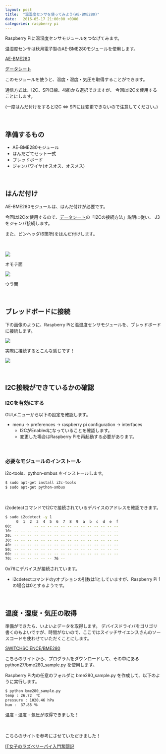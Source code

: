 ```yaml
---
layout: post
title:  "温湿度センサを使ってみよう(AE-BME280)"
date:   2016-05-17 21:00:00 +0900
categories: raspberry pi 
---
```

Raspberry Piに温湿度センサモジュールをつなげてみます。

温湿度センサは秋月電子製のAE-BME280モジュールを使用します。

[AE-BME280](http://akizukidenshi.com/catalog/g/gK-09421/)

[データシート](http://akizukidenshi.com/download/ds/akizuki/AE-BME280_manu_v1.1.pdf)

このモジュールを使うと、温度・湿度・気圧を取得することができます。

通信方式は、I2C、SPI(3線、4線)から選択できますが、
今回はI2Cを使用することにします。

(一度はんだ付けをするとI2C ⇔ SPIには変更できないので注意してください。)

　

## 準備するもの

* AE-BME280モジュール
* はんだごてセット一式
* ブレッドボード
* ジャンパワイヤ(オスオス、オスメス)

　

## はんだ付け　

AE-BME280モジュールは、はんだ付けが必要です。

今回はI2Cを使用するので、[データシート](http://akizukidenshi.com/download/ds/akizuki/AE-BME280_manu_v1.1.pdf)の「I2Cの接続方法」説明に従い、
J3をジャンパ接続します。

また、ピンヘッダ(6箇所)をはんだ付けします。

　

![]({{site.baseurl}}/images/temperature-senser_001.png)

オモテ面

![]({{site.baseurl}}/images/temperature-senser_002.png)

ウラ面

　

## ブレッドボードに接続

下の画像のように、Raspberry Piと温湿度センサモジュールを、ブレッドボードに接続します。

![]({{site.baseurl}}/images/temperature-senser_003.png)

実際に接続するとこんな感じです！

![]({{site.baseurl}}/images/temperature-senser_004.png)

　

## I2C接続ができているかの確認

### I2Cを有効にする

GUIメニューから以下の設定を確認します。

* menu → preferences → raspberry pi configuration → interfaces
  * I2CがEnabledになっていることを確認します。
  * 変更した場合はRaspberry Piを再起動する必要があります。

　

### 必要なモジュールのインストール

i2c-tools、python-smbus をインストールします。

```bash
$ sudo apt-get install i2c-tools
$ sudo apt-get python-smbus
```

　

i2cdetectコマンドでI2Cで接続されているデバイスのアドレスを確認できます。

```bash
$ sudo i2cdetect -y 1
     0  1  2  3  4  5  6  7  8  9  a  b  c  d  e  f
00:          -- -- -- -- -- -- -- -- -- -- -- -- -- 
10: -- -- -- -- -- -- -- -- -- -- -- -- -- -- -- -- 
20: -- -- -- -- -- -- -- -- -- -- -- -- -- -- -- -- 
30: -- -- -- -- -- -- -- -- -- -- -- -- -- -- -- -- 
40: -- -- -- -- -- -- -- -- -- -- -- -- -- -- -- -- 
50: -- -- -- -- -- -- -- -- -- -- -- -- -- -- -- -- 
60: -- -- -- -- -- -- -- -- -- -- -- -- -- -- -- -- 
70: -- -- -- -- -- -- 76 -- 
```

0x76にデバイスが接続されています。

* i2cdetectコマンドのyオプションの引数は1としていますが、Raspberry Pi 1の場合は0とするようです。

　

## 温度・湿度・気圧の取得

準備ができたら、いよいよデータを取得します。
デバイスドライバをゴリゴリ書くのもよいですが、時間がないので、ここではスイッチサイエンスさんのソースコードを使わせていただくことにします。

[SWITCHSCIENCE/BME280](https://github.com/SWITCHSCIENCE/BME280)

こちらのサイトから、プログラムをダウンロードして、その中にある
python27/bme280_sample.py を使用します。

Raspberry Pi内の任意のフォルダに bme280_sample.py を作成して、以下のように実行します。

```bash
$ python bme280_sample.py
temp : 26.72  ℃
pressure : 1020.46 hPa
hum :  37.85 ％
```

温度・湿度・気圧が取得できました！


　

こちらのサイトを参考にさせていただきました！

[IT女子のラズベリーパイ入門奮闘記](http://deviceplus.jp/hobby/raspberrypi_entry_039/)
